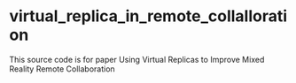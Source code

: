 # virtual_replica_in_remote_collalloration
This source code is for paper Using Virtual Replicas to Improve Mixed Reality Remote Collaboration
